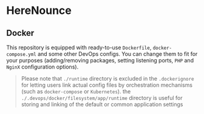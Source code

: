 # HereNounce

## Docker

This repository is equipped with ready-to-use `Dockerfile`, `docker-compose.yml` and some other DevOps configs. You can change them to fit for your purposes (adding/removing packages, setting listening ports, `PHP` and `NginX` configuration options).

> Please note that `./runtime` directory is excluded in the `.dockerignore` for letting users link actual config files by orchestration mechanisms (such as `docker-compose` or `Kubernetes`).
> the `./.devops/docker/filesystem/app/runtime` directory is useful for storing and linking of the default or common application settings